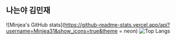 ## 나는야 김민재

![Minjea's GitHub stats](https://github-readme-stats.vercel.app/api?username=Minjea31&show_icons=true&theme = neon)
![Top Langs](https://github-readme-stats.vercel.app/api/top-langs/?username=Minjea31&layout=compact)
<!--
**Minjea31/Minjea31** is a ✨ _special_ ✨ repository because its `README.md` (this file) appears on your GitHub profile.

Here are some ideas to get you started:

- 🔭 I’m currently working on ...
- 🌱 I’m currently learning ...
- 👯 I’m looking to collaborate on ...
- 🤔 I’m looking for help with ...
- 💬 Ask me about ...
- 📫 How to reach me: ...
- 😄 Pronouns: ...
- ⚡ Fun fact: ...
-->

